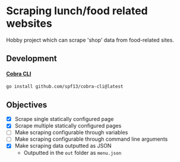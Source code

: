 # Scraping lunch/food related websites
Hobby project which can scrape 'shop' data from food-related sites.

## Development
#### [Cobra CLI](https://github.com/spf13/cobra)
```bash
go install github.com/spf13/cobra-cli@latest
```

## Objectives
- [x] Scrape single statically configured page
- [x] Scrape multiple statically configured pages
- [ ] Make scraping configurable through variables
- [ ] Make scraping configurable through command line arguments
- [x] Make scraping data outputted as JSON
    - Outputted in the `out` folder as `menu.json` 